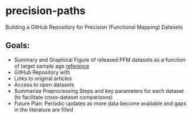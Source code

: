 # precision-paths

Building a GitHub Repository for Precision (Functional Mapping) Datasets 

## Goals:
- Summary and Graphical Figure of released PFM datasets as a function of target sample age [reference](https://link.springer.com/article/10.1007/s12021-021-09519-6/figures/1)
- GitHub Repository with 
- Links to original articles
- Access to open datasets
- Summarize Preprocessing Steps and key parameters for each dataset (to facilitate cross-dataset comparisons)
- Future Plan: Periodic updates as more data become available and gaps in the literature are filled

